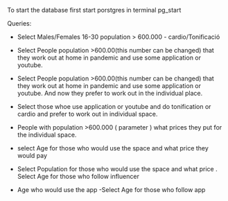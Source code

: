 To start the database first start porstgres in terminal
pg_start


Queries:

- Select Males/Females 16-30 population > 600.000 - cardio/Tonificació

- Select People population >600.00(this number can be changed) that they work out at home in pandemic and use some 
  application or youtube. 
  
-  Select People population >600.00(this number can be changed) that they work out at home in pandemic and use some 
  application or youtube. And now they prefer to work out in the individual place.
   
- Select those whoe use application or youtube and do tonification or cardio and prefer to work out in individual space. 

- People with population >600.000 ( parameter ) what prices they put for the individual space. 



- select Age for those who would use the space and what price they would pay
- Select Population for those who would use the space and what price
. Select Age for those who follow influencer
  
- Age who would use the app
-Select Age for those who follow app